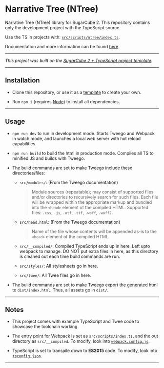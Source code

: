 # Narrative Tree (NTree)

Narrative Tree (NTree) library for SugarCube 2. This repository contains only the development project with the TypeScript source.

Use the TS in projects with: [`src/scripts/ntree/index.ts`](src/scripts/ntree/index.ts).

Documentation and more information can be found [here](https://github.com/cyrusfirheir/cycy-wrote-custom-macros/tree/master/narrative-tree).

---

*This project was built on the [SugarCube 2 + TypeScript project template](https://github.com/cyrusfirheir/sc2-ts-template).*

---

## Installation

- Clone this repository, or use it as a [template](https://docs.github.com/en/github/creating-cloning-and-archiving-repositories/creating-a-repository-from-a-template) to create your own.

- Run `npm i` (requires [Node](https://nodejs.org/en/)) to install all dependencies.

---

## Usage


- `npm run dev` to run in development mode. Starts Tweego and Webpack in watch mode, and launches a local web server with hot reload capabilities.

- `npm run build` to build the html in production mode. Compiles all TS to minified JS and builds with Tweego.

- The build commands are set to make Tweego include these directories/files:

	- `src/modules/`: (From the Tweego documentation)
		> Module sources (repeatable); may consist of supported files and/or directories to recursively search for such files. Each file will be wrapped within the appropriate markup and bundled into the `<head>` element of the compiled HTML. Supported files: `.css`, `.js`, `.otf`, `.ttf`, `.woff`, `.woff2`.

	- `src/head.html`: (From the Tweego documentation)
		> Name of the file whose contents will be appended as-is to the `<head>` element of the compiled HTML.

	- `src/__compiled/`: Compiled TypeScript ends up in here. Left upto webpack to manage. DO NOT put extra files in here, as this directory is cleaned out each time build commands are run.

	- `src/styles/`: All stylesheets go in here.

	- `src/twee/`: All Twee files go in here.

- The build commands are set to make Tweego export the generated html to `dist/index.html`. Thus, all assets go in `dist/`.

---

## Notes

- This project comes with example TypeScript and Twee code to showcase the toolchain working.

- The entry point for Webpack is set as `src/scripts/index.ts`, and the out directory as `src/__compiled`. To modify, look into [`webpack.config.js`](https://webpack.js.org/configuration/).

- TypeScript is set to transpile down to **ES2015** code. To modify, look into [`tsconfig.json`](https://www.typescriptlang.org/tsconfig).

---